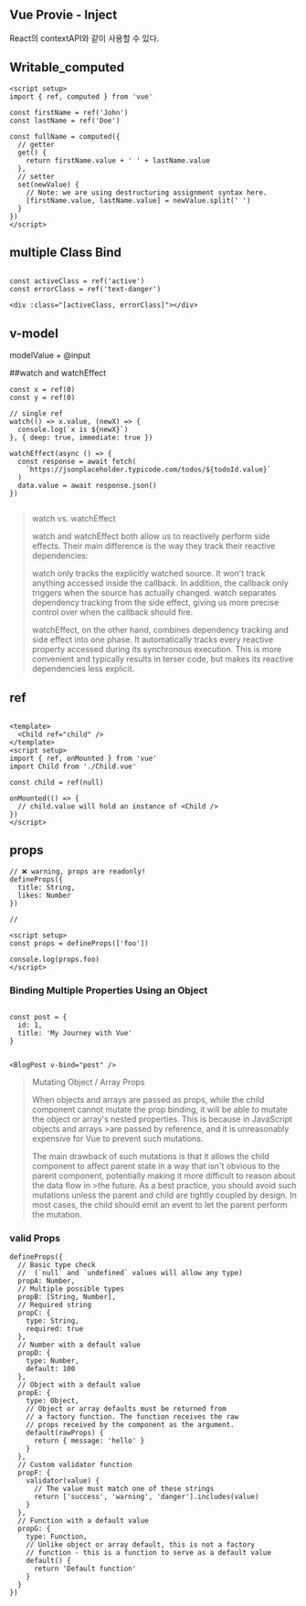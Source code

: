 ## Vue Provie - Inject
React의 contextAPI와 같이 사용할 수 있다. 

## Writable_computed 
```vue
<script setup>
import { ref, computed } from 'vue'

const firstName = ref('John')
const lastName = ref('Doe')

const fullName = computed({
  // getter
  get() {
    return firstName.value + ' ' + lastName.value
  },
  // setter
  set(newValue) {
    // Note: we are using destructuring assignment syntax here.
    [firstName.value, lastName.value] = newValue.split(' ')
  }
})
</script>
```

## multiple Class Bind 
```vue

const activeClass = ref('active')
const errorClass = ref('text-danger')

<div :class="[activeClass, errorClass]"></div>
```

## v-model
modelValue + @input

##watch and watchEffect

```vue
const x = ref(0)
const y = ref(0)

// single ref
watch(() => x.value, (newX) => {
  console.log(`x is ${newX}`)
}, { deep: true, immediate: true })

watchEffect(async () => {
  const response = await fetch(
    `https://jsonplaceholder.typicode.com/todos/${todoId.value}`
  )
  data.value = await response.json()
})


```

> watch vs. watchEffect​
> 
> watch and watchEffect both allow us to reactively perform side effects. Their main difference is the way they track their reactive dependencies:
> 
> watch only tracks the explicitly watched source. It won't track anything accessed inside the callback. In addition, the callback only triggers when the source has actually changed. watch separates dependency tracking from the side effect, giving us more precise control over when the callback should fire.
> 
> watchEffect, on the other hand, combines dependency tracking and side effect into one phase. It automatically tracks every reactive property accessed during its synchronous execution. This is more convenient and typically results in terser code, but makes its reactive dependencies less explicit.


## ref
```vue

<template>
  <Child ref="child" />
</template>
<script setup>
import { ref, onMounted } from 'vue'
import Child from './Child.vue'

const child = ref(null)

onMounted(() => {
  // child.value will hold an instance of <Child />
})
</script>

```


## props 
```vue
// ❌ warning, props are readonly!
defineProps({
  title: String,
  likes: Number
})

//

<script setup>
const props = defineProps(['foo'])

console.log(props.foo)
</script>

```

### Binding Multiple Properties Using an Object
```vue

const post = {
  id: 1,
  title: 'My Journey with Vue'
}


<BlogPost v-bind="post" />
```

>
> Mutating Object / Array Props​
>
>When objects and arrays are passed as props, while the child component cannot mutate the prop binding, it will be able to mutate the object or array's nested properties. This is because in JavaScript objects and arrays >are passed by reference, and it is unreasonably expensive for Vue to prevent such mutations.
>
>The main drawback of such mutations is that it allows the child component to affect parent state in a way that isn't obvious to the parent component, potentially making it more difficult to reason about the data flow in >the future. As a best practice, you should avoid such mutations unless the parent and child are tightly coupled by design. In most cases, the child should emit an event to let the parent perform the mutation.
>

### valid Props 
```vue
defineProps({
  // Basic type check
  //  (`null` and `undefined` values will allow any type)
  propA: Number,
  // Multiple possible types
  propB: [String, Number],
  // Required string
  propC: {
    type: String,
    required: true
  },
  // Number with a default value
  propD: {
    type: Number,
    default: 100
  },
  // Object with a default value
  propE: {
    type: Object,
    // Object or array defaults must be returned from
    // a factory function. The function receives the raw
    // props received by the component as the argument.
    default(rawProps) {
      return { message: 'hello' }
    }
  },
  // Custom validator function
  propF: {
    validator(value) {
      // The value must match one of these strings
      return ['success', 'warning', 'danger'].includes(value)
    }
  },
  // Function with a default value
  propG: {
    type: Function,
    // Unlike object or array default, this is not a factory 
    // function - this is a function to serve as a default value
    default() {
      return 'Default function'
    }
  }
})

```
